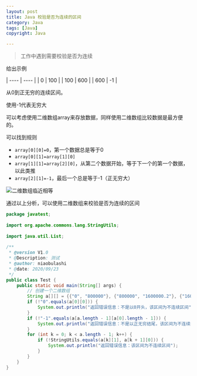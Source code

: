```yaml
---
layout: post
title: Java 校验是否为连续的区间
category: Java
tags: [Java]
copyright: Java

---
```


> 工作中遇到需要校验是否为连续

给出示例

|  ----  | ----  |
| 0  | 100 |
| 100  | 600 |
| 600  | -1 |

从0到正无穷的连续区间。

使用-1代表无穷大

可以考虑使用二维数组array来存放数据，同样使用二维数组比较数据是最方便的。

可以找到规则

 - `array[0][0]=0`，第一个数据总是等于0
 - `array[0][1]=array[1][0]`
 - `array[1][1]=array[2][0]`，从第二个数据开始，等于下一个的第一个数据，以此类推
 - `array[2][1]=-1`，最后一个总是等于-1（正无穷大）

![二维数组临近相等][1]

通过以上分析，可以使用二维数组来校验是否为连续的区间

``` Java
package javatest;
 
import org.apache.commons.lang.StringUtils;
 
import java.util.List;
 
/**
 * @version V1.0
 * @Description: 测试
 * @author: niaobulashi
 * @date: 2020/09/23
 */
public class Test {
    public static void main(String[] args) {
        // 创建一个二维数组
        String a[][] = {{"0", "800000"}, {"800000", "1600000.2"}, {"1600000.2", "-1"}};
        if (!"0".equals(a[0][0])) {
            System.out.println("返回错误信息：不是以0开头，该区间为不连续区间");
        }
        if (!"-1".equals(a[a.length - 1][a[0].length - 1])) {
            System.out.println("返回错误信息：不是以正无穷结尾，该区间为不连续区间");
        }
        for (int k = 0; k < a.length - 1; k++) {
            if (!StringUtils.equals(a[k][1], a[k + 1][0])) {
                System.out.println("返回错误信息：该区间为不连续区间");
            }
        }
    }
}
```


  [1]: https://images.niaobulashi.com/typecho/uploads/2020/09/1047437796.png



